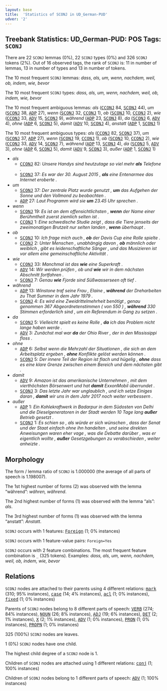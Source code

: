 ```yaml
---
layout: base
title:  'Statistics of SCONJ in UD_German-PUD'
udver: '2'
---
```


## Treebank Statistics: UD_German-PUD: POS Tags: `SCONJ`

There are 22 `SCONJ` lemmas (0%), 22 `SCONJ` types (0%) and 326 `SCONJ` tokens (2%).
Out of 16 observed tags, the rank of `SCONJ` is: 11 in number of lemmas, 13 in number of types and 13 in number of tokens.

The 10 most frequent `SCONJ` lemmas: <em>dass, als, um, wenn, nachdem, weil, ob, indem, wie, bevor</em>

The 10 most frequent `SCONJ` types:  <em>dass, als, um, wenn, nachdem, weil, ob, indem, wie, bevor</em>

The 10 most frequent ambiguous lemmas: <em>als</em> (<tt><a href="de_pud-pos-CCONJ.html">CCONJ</a></tt> 84, <tt><a href="de_pud-pos-SCONJ.html">SCONJ</a></tt> 44), <em>um</em> (<tt><a href="de_pud-pos-SCONJ.html">SCONJ</a></tt> 38, <tt><a href="de_pud-pos-ADP.html">ADP</a></tt> 27), <em>wenn</em> (<tt><a href="de_pud-pos-SCONJ.html">SCONJ</a></tt> 32, <tt><a href="de_pud-pos-CCONJ.html">CCONJ</a></tt> 1), <em>ob</em> (<tt><a href="de_pud-pos-SCONJ.html">SCONJ</a></tt> 10, <tt><a href="de_pud-pos-CCONJ.html">CCONJ</a></tt> 2), <em>wie</em> (<tt><a href="de_pud-pos-CCONJ.html">CCONJ</a></tt> 33, <tt><a href="de_pud-pos-ADV.html">ADV</a></tt> 15, <tt><a href="de_pud-pos-SCONJ.html">SCONJ</a></tt> 9), <em>während</em> (<tt><a href="de_pud-pos-ADP.html">ADP</a></tt> 23, <tt><a href="de_pud-pos-SCONJ.html">SCONJ</a></tt> 8), <em>da</em> (<tt><a href="de_pud-pos-SCONJ.html">SCONJ</a></tt> 6, <tt><a href="de_pud-pos-ADV.html">ADV</a></tt> 4), <em>ohne</em> (<tt><a href="de_pud-pos-ADP.html">ADP</a></tt> 6, <tt><a href="de_pud-pos-SCONJ.html">SCONJ</a></tt> 5), <em>damit</em> (<tt><a href="de_pud-pos-ADV.html">ADV</a></tt> 10, <tt><a href="de_pud-pos-SCONJ.html">SCONJ</a></tt> 4), <em>anstatt</em> (<tt><a href="de_pud-pos-ADP.html">ADP</a></tt> 1, <tt><a href="de_pud-pos-SCONJ.html">SCONJ</a></tt> 1)

The 10 most frequent ambiguous types:  <em>als</em> (<tt><a href="de_pud-pos-CCONJ.html">CCONJ</a></tt> 82, <tt><a href="de_pud-pos-SCONJ.html">SCONJ</a></tt> 37), <em>um</em> (<tt><a href="de_pud-pos-SCONJ.html">SCONJ</a></tt> 37, <tt><a href="de_pud-pos-ADP.html">ADP</a></tt> 27), <em>wenn</em> (<tt><a href="de_pud-pos-SCONJ.html">SCONJ</a></tt> 19, <tt><a href="de_pud-pos-CCONJ.html">CCONJ</a></tt> 1), <em>ob</em> (<tt><a href="de_pud-pos-SCONJ.html">SCONJ</a></tt> 10, <tt><a href="de_pud-pos-CCONJ.html">CCONJ</a></tt> 2), <em>wie</em> (<tt><a href="de_pud-pos-CCONJ.html">CCONJ</a></tt> 33, <tt><a href="de_pud-pos-ADV.html">ADV</a></tt> 14, <tt><a href="de_pud-pos-SCONJ.html">SCONJ</a></tt> 7), <em>während</em> (<tt><a href="de_pud-pos-ADP.html">ADP</a></tt> 13, <tt><a href="de_pud-pos-SCONJ.html">SCONJ</a></tt> 4), <em>da</em> (<tt><a href="de_pud-pos-SCONJ.html">SCONJ</a></tt> 5, <tt><a href="de_pud-pos-ADV.html">ADV</a></tt> 3), <em>ohne</em> (<tt><a href="de_pud-pos-ADP.html">ADP</a></tt> 6, <tt><a href="de_pud-pos-SCONJ.html">SCONJ</a></tt> 5), <em>damit</em> (<tt><a href="de_pud-pos-ADV.html">ADV</a></tt> 9, <tt><a href="de_pud-pos-SCONJ.html">SCONJ</a></tt> 3), <em>außer</em> (<tt><a href="de_pud-pos-ADP.html">ADP</a></tt> 1, <tt><a href="de_pud-pos-SCONJ.html">SCONJ</a></tt> 1)


* <em>als</em>
  * <tt><a href="de_pud-pos-CCONJ.html">CCONJ</a></tt> 82: <em>Unsere Handys sind heutzutage so viel mehr <b>als</b> Telefone .</em>
  * <tt><a href="de_pud-pos-SCONJ.html">SCONJ</a></tt> 37: <em>Es war der 30. August 2015 , <b>als</b> eine Entenarmee das Internet eroberte .</em>
* <em>um</em>
  * <tt><a href="de_pud-pos-SCONJ.html">SCONJ</a></tt> 37: <em>Der zentrale Platz wurde genutzt , <b>um</b> das Aufgehen der Sonne und den Vollmond zu beobachten .</em>
  * <tt><a href="de_pud-pos-ADP.html">ADP</a></tt> 27: <em>Laut Programm wird sie <b>um</b> 23.45 Uhr sprechen .</em>
* <em>wenn</em>
  * <tt><a href="de_pud-pos-SCONJ.html">SCONJ</a></tt> 19: <em>Es ist an dem offensichtlichsten , <b>wenn</b> der Name einer Berühmtheit zuerst ziemlich selten ist .</em>
  * <tt><a href="de_pud-pos-CCONJ.html">CCONJ</a></tt> 1: <em>Eine schwedische Studie zeigt , dass die Tiere jenseits der zweimonatigen Brutzeit nur selten landen , <b>wenn</b> überhaupt .</em>
* <em>ob</em>
  * <tt><a href="de_pud-pos-SCONJ.html">SCONJ</a></tt> 10: <em>Ich frage mich auch , <b>ob</b> der Davis Cup eine Rolle spielte .</em>
  * <tt><a href="de_pud-pos-CCONJ.html">CCONJ</a></tt> 2: <em>Unter Menschen , unabhängig davon , <b>ob</b> männlich oder weiblich , gibt es leidenschaftliche Sänger , und das Musizieren ist vor allem eine gemeinschaftliche Aktivität .</em>
* <em>wie</em>
  * <tt><a href="de_pud-pos-CCONJ.html">CCONJ</a></tt> 33: <em>Manchmal ist das <b>wie</b> eine Superkraft .</em>
  * <tt><a href="de_pud-pos-ADV.html">ADV</a></tt> 14: <em>Wir werden prüfen , ob und <b>wie</b> wir in dem nächsten Abschnitt fortfahren .</em>
  * <tt><a href="de_pud-pos-SCONJ.html">SCONJ</a></tt> 7: <em>Genau <b>wie</b> Fjorde sind Süßwasserseen oft tief .</em>
* <em>während</em>
  * <tt><a href="de_pud-pos-ADP.html">ADP</a></tt> 13: <em>Winstone traf seine Frau , Elaine , <b>während</b> der Dreharbeiten zu That Summer in dem Jahr 1979 .</em>
  * <tt><a href="de_pud-pos-SCONJ.html">SCONJ</a></tt> 4: <em>Es wird eine Zweidrittelmehrheit benötigt , genau genommen 367 Abgeordnetenstimmen ( von 550 ) , <b>während</b> 330 Stimmen erforderlich sind , um ein Referendum in Gang zu setzen .</em>
* <em>da</em>
  * <tt><a href="de_pud-pos-SCONJ.html">SCONJ</a></tt> 5: <em>Vielleicht spielt es keine Rolle , <b>da</b> ich das Problem nicht lange haben werde .</em>
  * <tt><a href="de_pud-pos-ADV.html">ADV</a></tt> 3: <em>Zunächst mal war <b>da</b> der Ohio River , der in den Mississippi floss .</em>
* <em>ohne</em>
  * <tt><a href="de_pud-pos-ADP.html">ADP</a></tt> 6: <em>Selbst wenn die Mehrzahl der Situationen , die sich an dem Arbeitsplatz ergeben , <b>ohne</b> Konflikte gelöst werden können .</em>
  * <tt><a href="de_pud-pos-SCONJ.html">SCONJ</a></tt> 5: <em>Der innere Teil der Region ist flach und hügelig , <b>ohne</b> dass es eine klare Grenze zwischen einem Bereich und dem nächsten gibt .</em>
* <em>damit</em>
  * <tt><a href="de_pud-pos-ADV.html">ADV</a></tt> 9: <em>Amazon ist das amerikanische Unternehmen , mit dem vierthöchsten Börsenwert und hat <b>damit</b> ExxonMobil überrundet .</em>
  * <tt><a href="de_pud-pos-SCONJ.html">SCONJ</a></tt> 3: <em>Das letzte Jahr war unglaublich , und ich setze Einiges daran , <b>damit</b> wir uns in dem Jahr 2017 noch weiter verbessern .</em>
* <em>außer</em>
  * <tt><a href="de_pud-pos-ADP.html">ADP</a></tt> 1: <em>Ein Kohlekraftwerk in Badarpur in dem Südosten von Delhi und die Dieselgeneratoren in der Stadt werden 10 Tage lang <b>außer</b> Betrieb gesetzt .</em>
  * <tt><a href="de_pud-pos-SCONJ.html">SCONJ</a></tt> 1: <em>Es schien so , als würde er sich wünschen , dass der Senat und der Staat einfach ohne ihn handelten , und seine direkten Anweisungen waren eher vage , was die Debatte darüber , was er eigentlich wollte , <b>außer</b> Gesetzgebungen zu verabschieden , weiter anheizte .</em>

## Morphology

The form / lemma ratio of `SCONJ` is 1.000000 (the average of all parts of speech is 1.198007).

The 1st highest number of forms (2) was observed with the lemma “während”: <em>währen, während</em>.

The 2nd highest number of forms (1) was observed with the lemma “als”: <em>als</em>.

The 3rd highest number of forms (1) was observed with the lemma “anstatt”: <em>Anstatt</em>.

`SCONJ` occurs with 1 features: <tt><a href="de_pud-feat-Foreign.html">Foreign</a></tt> (1; 0% instances)

`SCONJ` occurs with 1 feature-value pairs: `Foreign=Yes`

`SCONJ` occurs with 2 feature combinations.
The most frequent feature combination is `_` (325 tokens).
Examples: <em>dass, als, um, wenn, nachdem, weil, ob, indem, wie, bevor</em>


## Relations

`SCONJ` nodes are attached to their parents using 4 different relations: <tt><a href="de_pud-dep-mark.html">mark</a></tt> (310; 95% instances), <tt><a href="de_pud-dep-case.html">case</a></tt> (14; 4% instances), <tt><a href="de_pud-dep-acl.html">acl</a></tt> (1; 0% instances), <tt><a href="de_pud-dep-fixed.html">fixed</a></tt> (1; 0% instances)

Parents of `SCONJ` nodes belong to 8 different parts of speech: <tt><a href="de_pud-pos-VERB.html">VERB</a></tt> (274; 84% instances), <tt><a href="de_pud-pos-NOUN.html">NOUN</a></tt> (26; 8% instances), <tt><a href="de_pud-pos-ADJ.html">ADJ</a></tt> (19; 6% instances), <tt><a href="de_pud-pos-DET.html">DET</a></tt> (2; 1% instances), <tt><a href="de_pud-pos-X.html">X</a></tt> (2; 1% instances), <tt><a href="de_pud-pos-ADV.html">ADV</a></tt> (1; 0% instances), <tt><a href="de_pud-pos-PRON.html">PRON</a></tt> (1; 0% instances), <tt><a href="de_pud-pos-PROPN.html">PROPN</a></tt> (1; 0% instances)

325 (100%) `SCONJ` nodes are leaves.

1 (0%) `SCONJ` nodes have one child.

The highest child degree of a `SCONJ` node is 1.

Children of `SCONJ` nodes are attached using 1 different relations: <tt><a href="de_pud-dep-conj.html">conj</a></tt> (1; 100% instances)

Children of `SCONJ` nodes belong to 1 different parts of speech: <tt><a href="de_pud-pos-ADV.html">ADV</a></tt> (1; 100% instances)

